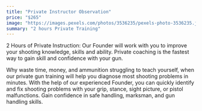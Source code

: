 ```yaml
---
title: "Private Instructor Observation"
price: "$265"
image: "https://images.pexels.com/photos/3536235/pexels-photo-3536235.jpeg?auto=compress&cs=tinysrgb&dpr=2&h=750&w=1260"
summary: "2 hours Private Training"
---
```

2 Hours of Private Instruction: Our Founder will work with you to improve your shooting knowledge, skills and ability.  Private coaching is the fastest way to gain skill and confidence with your gun.

Why waste time, money, and ammunition struggling to teach yourself, when our private gun training will help you diagnose most shooting problems in minutes. With the help of our experienced Founder, you can quickly identify and fix shooting problems with your grip, stance, sight picture, or pistol malfunctions. Gain confidence in safe handling, marksman, and gun handling skills.


<!--stackedit_data:
eyJoaXN0b3J5IjpbLTE2MjAwNzQyNzQsLTEyMTI0NDg4NDEsLT
EyNjE1NzA4NzIsNzkxMjEyMDA0XX0=
-->